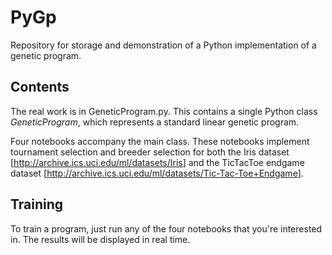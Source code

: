 # PyGp

Repository for storage and demonstration of a Python implementation of a genetic program.



## Contents

The real work is in GeneticProgram.py. This contains a single Python class *GeneticProgram*, which represents a standard linear genetic program.

Four notebooks accompany the main class. These notebooks implement tournament selection and breeder selection for both the Iris dataset [<http://archive.ics.uci.edu/ml/datasets/Iris>] and the TicTacToe endgame dataset [<http://archive.ics.uci.edu/ml/datasets/Tic-Tac-Toe+Endgame>].



## Training

To train a program, just run any of the four notebooks that you're interested in. The results will be displayed in real time.

